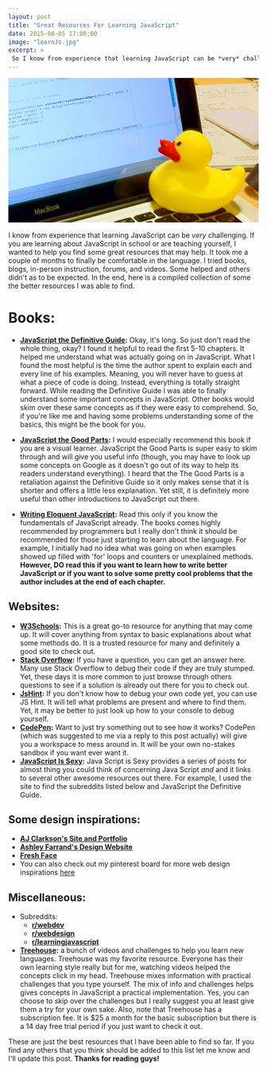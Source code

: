```yaml
---
layout: post
title: "Great Resources For Learning JavaScript"
date: 2015-08-05 17:00:00
image: "learnJs.jpg"
excerpt: >
 So I know from experience that learning JavaScript can be *very* challenging. If you are learning about JavaScript in school or are teaching yourself, I wanted to help you find some great resources that may help.
---
```


![Resources for learning JavaScript](/assets/LearnJs.jpg)

I know from experience that learning JavaScript can be *very* challenging. If you are learning about JavaScript in school or are teaching yourself, I wanted to help you find some great resources that may help. It took me a couple of months to finally be comfortable in the language. I tried books, blogs, in-person instruction, forums, and videos. Some helped and others didn't as to be expected. In the end, here is a compiled collection of some the better resources I was able to find.

# Books:

- **[JavaScript the Definitive Guide](ftp://91.193.236.10/pub/docs/linux-support/programming/JavaScript/%5BO%60Reilly%5D%20-%20JavaScript.%20The%20Definitive%20Guide,%206th%20ed.%20-%20%5BFlanagan%5D.pdf):** Okay, it's long. So just don't read the whole thing, okay? I found it helpful to read the first 5-10 chapters. It helped me understand what was actually going on in JavaScript. What I found the most helpful is the time the author spent to explain each and every line of his examples. Meaning, you will never have to guess at what a piece of code is doing. Instead, everything is totally straight forward. While reading the Definitive Guide I was able to finally understand some important concepts in JavaScript. Other books would skim over these same concepts as if they were easy to comprehend. So, if you're like me and having some problems understanding some of the basics, this might be the book for you.

- **[JavaScript the Good Parts](http://shop.oreilly.com/product/9780596517748.do):** I would especially recommend this book if you are a visual learner. JavaScript the Good Parts is super easy to skim through and will give you useful info (though, you may have to look up some concepts on Google as it doesn't go out of its way to help its readers understand everything). I heard that the The Good Parts is a retaliation against the Definitive Guide so it only makes sense that it is shorter and offers a little less explanation. Yet still, it is definitely more useful than other introductions to JavaScript out there.

- **[Writing Eloquent JavaScript](http://eloquentjavascript.net/):** Read this only if you know the fundamentals of JavaScript already. The books comes highly recommended by programmers but I really don't think it should be recommended for those just starting to learn about the language. For example, I initially had no idea what was going on when examples showed up filled with 'for' loops and counters or unexplained methods. **However, DO read this if you want to learn how to write better JavaScript or if you want to solve some pretty cool problems that the author includes at the end of each chapter.**


## Websites:
- **[W3Schools](http://www.w3schools.com/js/default.asp):** This is a great go-to resource for anything that may come up. It will cover anything from syntax to basic explanations about what some methods do. It is a trusted resource for many and definitely a good site to check out.
- **[Stack Overflow](http://stackoverflow.com/):** If you have a question, you can get an answer here. Many use Stack Overflow to debug their code if they are truly stumped. Yet, these days it is more common to just browse through others questions to see if a solution is already out there for you to check out.
- **[JsHint](http://jshint.com/):** If you don't know how to debug your own code yet, you can use JS Hint. It will tell what problems are present and where to find them. Yet, it may be better to just look up how to your console to debug yourself.
- **[CodePen](http://codepen.io/pen/):** Want to just try something out to see how it works? CodePen (which was suggested to me via a reply to this post actually) will give you a workspace to mess around in. It will be your own no-stakes sandbox if you want ever want it.
- **[JavaScript Is Sexy](http://javascriptissexy.com/):** Java Script is Sexy provides a series of posts for almost thing you could think of concerning Java Script *and* and it links to several other awesome resources out there. For example, I used the site to find the subreddits listed below and JavaScript the Definitive Guide.


## Some design inspirations:
- **[AJ Clarkson's Site and Portfolio](http://ajclarkson.co.uk/blog/)**
- **[Ashley Farrand's Design Website](http://www.ashleyfarrand.com/about/)**
- **[Fresh Face](http://www.thisisfreshface.com/)**
- You can also check out my pinterest board for more web design inspirations [here](https://www.pinterest.com/ktagilbert/web-design/)

## Miscellaneous:

- Subreddits:
	- **[r/webdev](https://www.reddit.com/r/webdev/)**
	- **[r/webdesign](https://www.reddit.com/r/web_design/)**
	- **[r/learningjavascript](https://www.reddit.com/r/learnjavascript/)**
- **[Treehouse](https://teamtreehouse.com/home):** a bunch of videos and challenges to help you learn new languages. Treehouse was my favorite resource. Everyone has their own learning style really but for me, watching videos helped the concepts click in my head. Treehouse mixes information with practical challenges that you type yourself. The mix of info and challenges helps gives concepts in JavaScript a practical implementation. Yes, you can choose to skip over the challenges but I really suggest you at least give them a try for your own sake. Also, note that Treehouse has a subscription fee. It is $25 a month for the basic subscription but there is a 14 day free trial period if you just want to check it out.


These are just the best resources that I have been able to find so far. If you find any others that you think should be added to this list let me know and I'll update this post. **Thanks for reading guys!**
